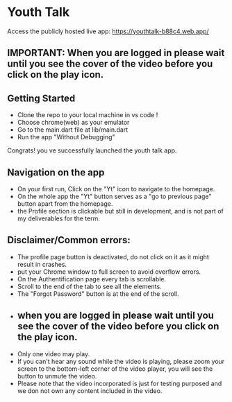 # Youth Talk

Access the publicly hosted live app: https://youthtalk-b88c4.web.app/ 

##  IMPORTANT: When you are logged in please wait until you see the cover of the video before you click on the play icon.

## Getting Started

- Clone the repo to your local machine in vs code !
- Choose chrome(web) as your emulator
- Go to the main.dart file at lib/main.dart
- Run the app "Without Debugging"
  
Congrats! you ve successfully launched the youth talk app.

## Navigation on the app

- On your first run, Click on the "Yt" icon to navigate to the homepage.
- On the whole app the "Yt" button serves as a "go to previous page" button apart from the homepage.
- the Profile section is clickable but still in development, and is not part of my deliverables for the term.

## Disclaimer/Common errors:

- The profile page button is deactivated, do not click on it as it might result in crashes.
- put your Chrome window to full screen to avoid overflow errors.
- On the Authentification page every tab is scrollable.
- Scroll to the end of the tab to see all the elements.
- The "Forgot Password" button is at the end of the scroll.
- ## when you are logged in please wait until you see the cover of the video before you click on the play icon.
- Only one video may play.
- If you can't hear any sound while the video is playing, please zoom your screen to the bottom-left corner of the video player, you will see the button to unmute the video.
- Please note that the video incorporated is just for testing purposed and we don not own any content included in the video.
  
